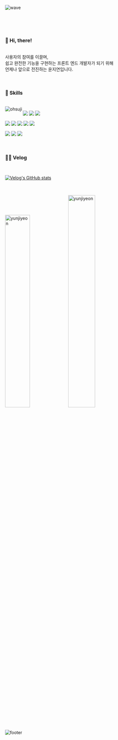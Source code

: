 ![wave](https://capsule-render.vercel.app/api?type=wave&color=fff000&height=200&text=%20)

<br><br><br>
### **<div>👋 Hi, there!</div>**
<div >
<br>
사용자의 참여를 이끌며,<br>
쉽고 완전한 기능을 구현하는 프론트 엔드 개발자가 되기 위해<br> 
언제나 앞으로 전진하는 윤지연입니다.<br><br><br>
 
### 🚀 Skills 
 
 <br>
 
 <img align="left" src="https://github-readme-stats.vercel.app/api/top-langs?username=yunjiyeon&theme=flag-india&show_icons=true&locale=en&layout=compact" alt="ohsuji" />
 
<img src="https://img.shields.io/badge/html5-181823?style=for-the-badge&logo=html5&logoColor=white"> <img src="https://img.shields.io/badge/css3-181823?style=for-the-badge&logo=css3&logoColor=white"> <img src="https://img.shields.io/badge/sass-181823?style=for-the-badge&logo=sass&logoColor=white"> 
  
  <img src="https://img.shields.io/badge/javascript-181823?style=for-the-badge&logo=javascript&logoColor=white"> <img src="https://img.shields.io/badge/jQuery-181823?style=for-the-badge&logo=jQuery&logoColor=white"> <img src="https://img.shields.io/badge/react-181823?style=for-the-badge&logo=react&logoColor=white"> <img src="https://img.shields.io/badge/vue.js-181823?style=for-the-badge&logo=vue.js&logoColor=white"> <img src="https://img.shields.io/badge/netlify-181823?style=for-the-badge&logo=netlify&logoColor=white"> 
  
 <img src="https://img.shields.io/badge/Figma-181823?style=for-the-badge&logo=Figma&logoColor=white"> <img src="https://img.shields.io/badge/Adobe Photoshop-181823?style=for-the-badge&logo=Adobe Photoshop&logoColor=white"> <img src="https://img.shields.io/badge/PWA-181823?style=for-the-badge&logo=PWA&logoColor=white"><br><br><br>
 
 ### ✍🏻 Velog
 
 <br>
 
 [![Velog's GitHub stats](https://velog-readme-stats.vercel.app/api?name=uoah)](https://velog.io/@uoah) 
 
<br><br>
 <img width=40% src="https://github-readme-stats.vercel.app/api?username=yunjiyeon&theme=flag-india&show_icons=true&locale=en" alt="yunjiyeon" /> 
 <img width=42% src="https://github-readme-streak-stats.herokuapp.com/?user=yunjiyeon&theme=flag-india" alt="yunjiyeon" />
  
</div>
<br><br>
<br><br>

![footer](https://capsule-render.vercel.app/api?type=wave&color=539165&height=200&section=footer&text=&fontSize=90)


<!--
**yunjiyeon/yunjiyeon** is a ✨ _special_ ✨ repository because its `README.md` (this file) appears on your GitHub profile.

Here are some ideas to get you started:

- 🔭 I’m currently working on ...
- 🌱 I’m currently learning ...
- 👯 I’m looking to collaborate on ...
- 🤔 I’m looking for help with ...
- 💬 Ask me about ...
- 📫 How to reach me: ...
- 😄 Pronouns: ...
- ⚡ Fun fact: ...
-->

